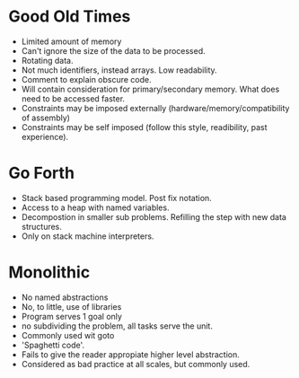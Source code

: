 # Good Old Times

* Limited amount of memory
* Can't ignore the size of the data to be processed.
* Rotating data.
* Not much identifiers, instead arrays. Low readability.
* Comment to explain obscure code.
* Will contain consideration for primary/secondary memory. What does need to be accessed faster.
* Constraints may be imposed externally (hardware/memory/compatibility of assembly)
* Constraints may be self imposed (follow this style, readibility, past experience).


# Go Forth

* Stack based programming model. Post fix notation.
* Access to a heap with named variables.
* Decompostion in smaller sub problems. Refilling the step with new data structures.
* Only on stack machine interpreters.


# Monolithic

* No named abstractions
* No, to little, use of libraries
* Program serves 1 goal only
* no subdividing the problem, all tasks serve the unit.
* Commonly used wit goto
* 'Spaghetti code'.
* Fails to give the reader appropiate higher level abstraction.
* Considered as bad practice at all scales, but commonly used.
